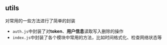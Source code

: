 ## utils

对常用的一些方法进行了简单的封装

- `auth.js`中封装了对**token**、**用户信息**读取写入删除的操作
- `index.js`中封装了各个模块中常用的方法，比如时间格式化、检查网络状态等

